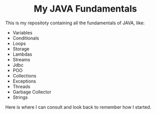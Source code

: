 <h1 align="center">My JAVA Fundamentals</h1>

This is my repositoty containing all the fundamentals of JAVA, like:

- Variables
- Conditionals
- Loops
- Storage
- Lambdas
- Streams
- Jdbc
- POO
- Collections
- Exceptions
- Threads
- Garbage Collector
- Strings

Here is where I can consult and look back to remember how I started.
